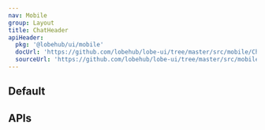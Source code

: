 ```yaml
---
nav: Mobile
group: Layout
title: ChatHeader
apiHeader:
  pkg: '@lobehub/ui/mobile'
  docUrl: 'https://github.com/lobehub/lobe-ui/tree/master/src/mobile/ChatHeader/index.md'
  sourceUrl: 'https://github.com/lobehub/lobe-ui/tree/master/src/mobile/ChatHeader/index.tsx'
---
```


## Default

<code src="./demos/index.tsx" center></code>

## APIs
